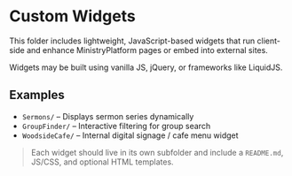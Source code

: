 # Custom Widgets

This folder includes lightweight, JavaScript-based widgets that run client-side and enhance MinistryPlatform pages or embed into external sites.

Widgets may be built using vanilla JS, jQuery, or frameworks like LiquidJS.

## Examples

- `Sermons/` – Displays sermon series dynamically
- `GroupFinder/` – Interactive filtering for group search
- `WoodsideCafe/` – Internal digital signage / cafe menu widget

> Each widget should live in its own subfolder and include a `README.md`, JS/CSS, and optional HTML templates.
